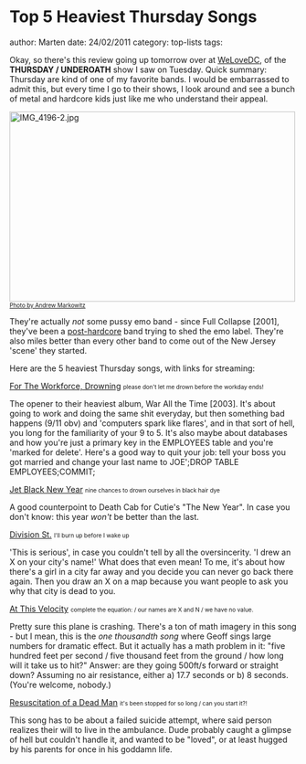 # Top 5 Heaviest Thursday Songs
author: Marten
date: 24/02/2011
category: top-lists
tags: 

Okay, so there's this review going up tomorrow over at [WeLoveDC](http://www.welovedc.com), of the **THURSDAY / UNDEROATH** show I saw on Tuesday. Quick summary: Thursday are kind of one of my favorite bands. I would be embarrassed to admit this, but every time I go to their shows, I look around and see a bunch of metal and hardcore kids just like me who understand their appeal.

<a href="http://www.flickr.com/photos/amphotography21/5473005819/" title="IMG_4196-2.jpg by boomchikaboom, on Flickr"><img src="http://farm6.static.flickr.com/5172/5473005819_95ef241014.jpg" width="500" height="333" alt="IMG_4196-2.jpg" /></a>
<span style="font-size:10px;"><a href="http://www.flickr.com/photos/amphotography21/sets/72157626126733154/">Photo by Andrew Markowitz</a></span>

They're actually _not_ some pussy emo band - since Full Collapse [2001], they've been a [post-hardcore](http://en.wikipedia.org/wiki/Post-hardcore) band trying to shed the emo label. They're also miles better than every other band to come out of the New Jersey 'scene' they started.

Here are the 5 heaviest Thursday songs, with links for streaming:

[For The Workforce, Drowning](/assets/mp3/01-thursday-for-the-workforce-drowning.mp3)
<span style="font-size:10px;" class="alignright">please don't let me drown before the workday ends!</span>

The opener to their heaviest album, War All the Time [2003]. It's about going to work and doing the same shit everyday, but then something bad happens (9/11 obv) and 'computers spark like flares', and in that sort of hell, you long for the familiarity of your 9 to 5. It's also maybe about databases and how you're just a primary key in the EMPLOYEES table and you're 'marked for delete'. Here's a good way to quit your job: tell your boss you got married and change your last name to JOE';DROP TABLE EMPLOYEES;COMMIT;

<!--more-->

[Jet Black New Year](/assets/mp3/02-thursday-jet-black-new-year.mp3)
<span style="font-size:10px;" class="alignright">nine chances to drown ourselves in black hair dye</span>

A good counterpoint to Death Cab for Cutie's "The New Year". In case you don't know: this year _won't_ be better than the last.

[Division St.](/assets/mp3/03-thursday-division-st..mp3)
<span style="font-size:10px;" class="alignright">I'll burn up before I wake up</span>

'This is serious', in case you couldn't tell by all the oversincerity. 'I drew an X on your city's name!' What does that even mean! To me, it's about how there's a girl in a city far away and you decide you can never go back there again. Then you draw an X on a map because you want people to ask you why that city is dead to you.

[At This Velocity](/assets/mp3/04-thursday-at-this-velocity.mp3)
<span style="font-size:10px;" class="alignright">complete the equation: / our names are X and N / we have no value.</span>

Pretty sure this plane is crashing. There's a ton of math imagery in this song - but I mean, this is the _one thousandth song_ where Geoff sings large numbers for dramatic effect.  But it actually has a math problem in it: "five hundred feet per second / five thousand feet from the ground / how long will it take us to hit?" Answer: are they going 500ft/s forward or straight down? Assuming no air resistance, either a) 17.7 seconds or b) 8 seconds. (You're welcome, nobody.)

[Resuscitation of a Dead Man](/assets/mp3/05-thursday-resuscitation-of-a-dead-man.mp3)
<span style="font-size:10px;" class="alignright">it's been stopped for so long / can you start it?!</span>

This song has to be about a failed suicide attempt, where said person realizes their will to live in the ambulance. Dude probably caught a glimpse of hell but couldn't handle it, and wanted to be "loved", or at least hugged by his parents for once in his goddamn life.
